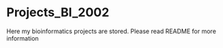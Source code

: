 # Projects_BI_2002
Here my bioinformatics projects are stored. Please read README for more information
